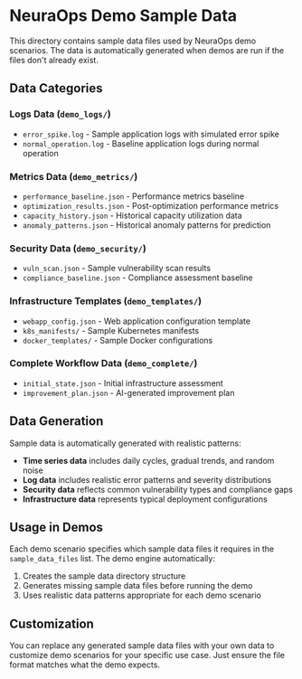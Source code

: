 # NeuraOps Demo Sample Data

This directory contains sample data files used by NeuraOps demo scenarios. The data is automatically generated when demos are run if the files don't already exist.

## Data Categories

### Logs Data (`demo_logs/`)
- `error_spike.log` - Sample application logs with simulated error spike
- `normal_operation.log` - Baseline application logs during normal operation

### Metrics Data (`demo_metrics/`)
- `performance_baseline.json` - Performance metrics baseline
- `optimization_results.json` - Post-optimization performance metrics
- `capacity_history.json` - Historical capacity utilization data
- `anomaly_patterns.json` - Historical anomaly patterns for prediction

### Security Data (`demo_security/`)
- `vuln_scan.json` - Sample vulnerability scan results
- `compliance_baseline.json` - Compliance assessment baseline

### Infrastructure Templates (`demo_templates/`)
- `webapp_config.json` - Web application configuration template
- `k8s_manifests/` - Sample Kubernetes manifests
- `docker_templates/` - Sample Docker configurations

### Complete Workflow Data (`demo_complete/`)
- `initial_state.json` - Initial infrastructure assessment
- `improvement_plan.json` - AI-generated improvement plan

## Data Generation

Sample data is automatically generated with realistic patterns:

- **Time series data** includes daily cycles, gradual trends, and random noise
- **Log data** includes realistic error patterns and severity distributions  
- **Security data** reflects common vulnerability types and compliance gaps
- **Infrastructure data** represents typical deployment configurations

## Usage in Demos

Each demo scenario specifies which sample data files it requires in the `sample_data_files` list. The demo engine automatically:

1. Creates the sample data directory structure
2. Generates missing sample data files before running the demo
3. Uses realistic data patterns appropriate for each demo scenario

## Customization

You can replace any generated sample data files with your own data to customize demo scenarios for your specific use case. Just ensure the file format matches what the demo expects.
